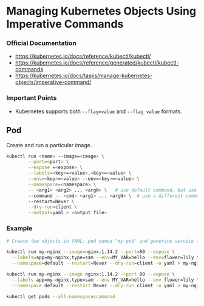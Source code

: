# Managing Kubernetes Objects Using Imperative Commands

### Official Documentation

- https://kubernetes.io/docs/reference/kubectl/kubectl/
- https://kubernetes.io/docs/reference/generated/kubectl/kubectl-commands
- https://kubernetes.io/docs/tasks/manage-kubernetes-objects/imperative-command/

### Important Points

- Kubernetes supports both `--flag=value` and `--flag value` formats.

## Pod
Create and run a particular image.

```bash
kubectl run <name> --image=<image> \
        --port=<port> \
        --expose =<expose> \
        --labels=<key>=<value>,<key>=<value> \
        --env=<key>=<value> --env=<key>=<value> \
        --namespace=<namespace> \
        -- <arg1> <arg2> ... <argN> \   # use default command, but use custom arguments (arg1 .. argN) for that command
        --command -- <cmd> <arg1> ... <argN> \  # use a different command and custom arguments
        --restart=Never \
        --dry-run=client \
        --output=yaml > <output file>
```
### Example
```bash
# Create two objects in YAML: pod named "my-pod" and generate service (ClusterIP type)

kubectl run my-nginx --image=nginx:1.14.2 --port=80 --expose \
  --labels=app=my-nginx,type=sam --env=MY_VAR=hello --env=flower=lily \
  --namespace=default --restart=Never --dry-run=client -o yaml > my-nginx.yaml

kubectl run my-nginx --image nginx:1.14.2 --port 80 --expose \
  --labels app=my-nginx,type=sam --env MY_VAR=hello --env flower=lily \
  --namespace default --restart Never --dry-run client -o yaml > my-nginx.yaml
```

```bash
kubectl get pods --all-namespacescammand